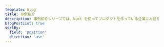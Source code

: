 ```yaml
---
template: blog
title: 事例紹介
description: 事例紹介シリーズでは、Nuxt を使ってプロダクトを作っている企業にお話を伺ってきました。彼らがフレームワークとそのエコシステムにたどり着くまでの道のりを探り、Nuxt を利用できるさまざまなプロジェクトを検証し、彼らが遭遇した課題や経験したメリットについて考えていきます。
blogPostList: true
sortBy:
  field: 'position'
  direction: 'asc'
---
```

